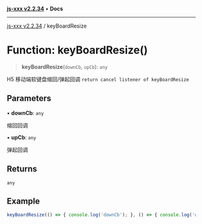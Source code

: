 [**js-xxx v2.2.34**](../README.md) • **Docs**

***

[js-xxx v2.2.34](../README.md) / keyBoardResize

# Function: keyBoardResize()

> **keyBoardResize**(`downCb`, `upCb`): `any`

H5 移动端软键盘缩回/弹起回调
`return cancel listener of keyBoardResize`

## Parameters

• **downCb**: `any`

缩回回调

• **upCb**: `any`

弹起回调

## Returns

`any`

## Example

```ts
keyBoardResize(() => { console.log('downCb'); }, () => { console.log('upCb'); }); /// do something
```
